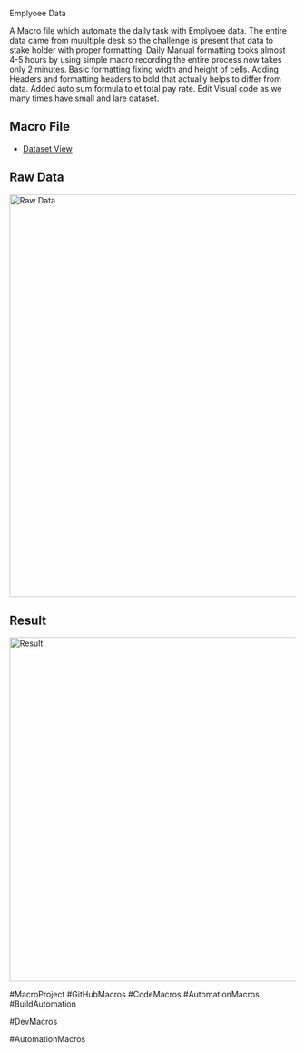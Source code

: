 Emplyoee Data

A Macro file which automate the daily task with Emplyoee data. The entire data came from muultiple desk so the challenge is present that data to stake holder with proper formatting. Daily Manual formatting tooks almost 4-5 hours by using simple macro recording the entire process now takes only 2 minutes.
Basic formatting fixing width and height of cells.
Adding Headers and formatting headers to bold that actually helps to differ from data.
Added auto sum formula to et total pay rate.
Edit Visual code as we many times have small and lare dataset.

## Macro File

- <a href="https://github.com/AbhishekAnlayst-stack/Excel/blob/main/Macro/Format.xlsm">Dataset View </a>

## Raw Data

<img width="1047" height="709" alt="Raw Data" src="https://github.com/user-attachments/assets/3ca77680-1c12-44ab-9ff0-b4287adf4d67" />




## Result

<img width="1152" height="606" alt="Result" src="https://github.com/user-attachments/assets/f9f63a58-ef00-476a-9e16-0fbb496c72f0" />



#MacroProject #GitHubMacros  #CodeMacros   #AutomationMacros  #BuildAutomation


#DevMacros

#AutomationMacros

